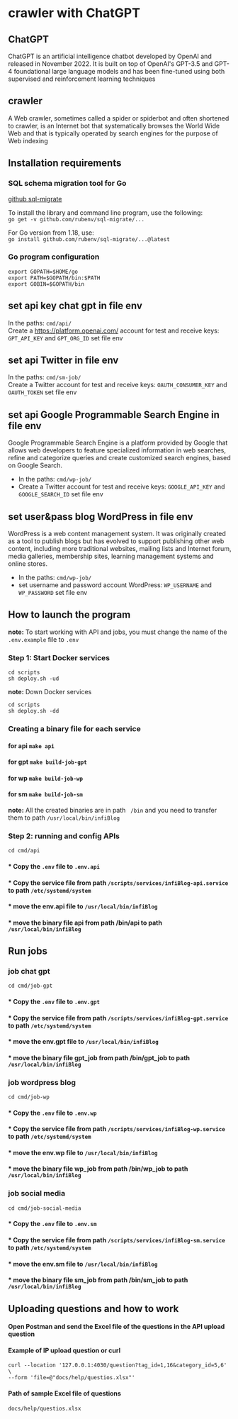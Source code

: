 # crawler with ChatGPT

## ChatGPT
ChatGPT is an artificial intelligence chatbot developed by OpenAI and released in November 2022. It is built on top of OpenAI's GPT-3.5 and GPT-4 foundational large language models and has been fine-tuned using both supervised and reinforcement learning techniques

## crawler
A Web crawler, sometimes called a spider or spiderbot and often shortened to crawler, is an Internet bot that systematically browses the World Wide Web and that is typically operated by search engines for the purpose of Web indexing

## **Installation requirements**

### SQL schema migration tool for Go
[github sql-migrate ](https://github.com/rubenv/sql-migrate)

To install the library and command line program, use the following:\
```go get -v github.com/rubenv/sql-migrate/...```

For Go version from 1.18, use:\
```go install github.com/rubenv/sql-migrate/...@latest```

### Go program configuration
```
export GOPATH=$HOME/go
export PATH=$GOPATH/bin:$PATH
export GOBIN=$GOPATH/bin
```
## set api key chat gpt in file env
In the paths: ```cmd/api/```<br>
Create a https://platform.openai.com/ account for test and receive keys: ```GPT_API_KEY``` and ```GPT_ORG_ID``` set file env

## set api Twitter in file env
In the paths: ```cmd/sm-job/``` </br>
Create a Twitter account for test and receive keys: ```OAUTH_CONSUMER_KEY``` and ```OAUTH_TOKEN``` set file env

## set api Google Programmable Search Engine in file env
Google Programmable Search Engine is a platform provided by Google that allows web developers to feature specialized information in web searches, refine and categorize queries and create customized search engines, based on Google Search.<br>

* In the paths: ```cmd/wp-job/``` </br>
* Create a Twitter account for test and receive keys: ```GOOGLE_API_KEY``` and ```GOOGLE_SEARCH_ID``` set file env

## set user&pass blog WordPress in file env
WordPress is a web content management system. It was originally created as a tool to publish blogs but has evolved to support publishing other web content, including more traditional websites, mailing lists and Internet forum, media galleries, membership sites, learning management systems and online stores.<br>

* In the paths: ```cmd/wp-job/``` </br>
* set username and password account WordPress: ```WP_USERNAME``` and ```WP_PASSWORD``` set file env


## How to launch the program
**note:** To start working with API and jobs, you must change the name of the `.env.example` file to `.env`
### Step 1: Start Docker services
```shell
cd scripts
sh deploy.sh -ud
```
**note:** Down Docker services
```shell
cd scripts
sh deploy.sh -dd
```

### Creating a binary file for each service
#### for api `make api`
#### for gpt `make build-job-gpt`
#### for wp `make build-job-wp`
#### for sm `make build-job-sm`
**note:** All the created binaries are in path ` /bin` and you need to transfer them to path `/usr/local/bin/infiBlog`

### Step 2: running and config APIs
```shell
cd cmd/api
```
#### * Copy the `.env` file to `.env.api`
#### * Copy the service file from path `/scripts/services/infiBlog-api.service` to path `/etc/systemd/system`
#### * move the env.api file to `/usr/local/bin/infiBlog`
#### * move the binary file api from path /bin/api to path `/usr/local/bin/infiBlog`
## Run jobs

### job chat gpt
```shell
cd cmd/job-gpt
```
#### * Copy the `.env` file to `.env.gpt`
#### * Copy the service file from path `/scripts/services/infiBlog-gpt.service` to path `/etc/systemd/system`
#### * move the env.gpt file to `/usr/local/bin/infiBlog`
#### * move the binary file gpt_job from path /bin/gpt_job to path `/usr/local/bin/infiBlog`

### job wordpress blog
```shell
cd cmd/job-wp
```
#### * Copy the `.env` file to `.env.wp`
#### * Copy the service file from path `/scripts/services/infiBlog-wp.service` to path `/etc/systemd/system`
#### * move the env.wp file to `/usr/local/bin/infiBlog`
#### * move the binary file wp_job from path /bin/wp_job to path `/usr/local/bin/infiBlog`

### job social media
```shell
cd cmd/job-social-media
```
#### * Copy the `.env` file to `.env.sm`
#### * Copy the service file from path `/scripts/services/infiBlog-sm.service` to path `/etc/systemd/system`
#### * move the env.sm file to `/usr/local/bin/infiBlog`
#### * move the binary file sm_job from path /bin/sm_job to path `/usr/local/bin/infiBlog`

## Uploading questions and how to work
#### Open Postman and send the Excel file of the questions in the API upload question
#### Example of IP upload question or curl
```shell
curl --location '127.0.0.1:4030/question?tag_id=1,16&category_id=5,6' \
--form 'file=@"docs/help/questios.xlsx"'
```
#### Path of sample Excel file of questions
``docs/help/questios.xlsx``